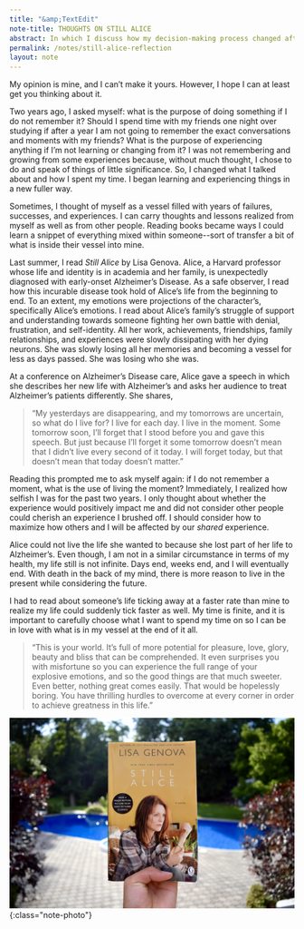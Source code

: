 ```yaml
---
title: "&amp;TextEdit"
note-title: THOUGHTS ON STILL ALICE
abstract: In which I discuss how my decision-making process changed after reading one of my favorite books, Still Alice by Lisa Genova.
permalink: /notes/still-alice-reflection
layout: note
---
```


My opinion is mine, and I can’t make it yours. However, I hope I can at least get you thinking about it.

Two years ago, I asked myself: what is the purpose of doing something if I do not remember it? Should I spend time with my friends one night over studying if after a year I am not going to remember the exact conversations and moments with my friends? What is the purpose of experiencing anything if I’m not learning or changing from it? I was not remembering and growing from some experiences because, without much thought, I chose to do and speak of things of little significance. So, I changed what I talked about and how I spent my time. I began learning and experiencing things in a new fuller way.

Sometimes, I thought of myself as a vessel filled with years of failures, successes, and experiences. I can carry thoughts and lessons realized from myself as well as from other people. Reading books became ways I could learn a snippet of everything mixed within someone--sort of transfer a bit of what is inside their vessel into mine.

Last summer, I read *Still Alice* by Lisa Genova. Alice, a Harvard professor whose life and identity is in academia and her family, is unexpectedly diagnosed with early-onset Alzheimer’s Disease. As a safe observer, I read how this incurable disease took hold of Alice’s life from the beginning to end. To an extent, my emotions were projections of the character’s, specifically Alice’s emotions. I read about Alice’s family’s struggle of support and understanding towards someone fighting her own battle with denial, frustration, and self-identity. All her work, achievements, friendships, family relationships, and experiences were slowly dissipating with her dying neurons. She was slowly losing all her memories and becoming a vessel for less as days passed. She was losing who she was.

At a conference on Alzheimer’s Disease care, Alice gave a speech in which she describes her new life with Alzheimer’s and asks her audience to treat Alzheimer’s patients differently. She shares,

> “My yesterdays are disappearing, and my tomorrows are uncertain, so what do I live for? I live for each day. I live in the moment. Some tomorrow soon, I’ll forget that I stood before you and gave this speech. But just because I’ll forget it some tomorrow doesn’t mean that I didn’t live every second of it today. I will forget today, but that doesn’t mean that today doesn’t matter.”

Reading this prompted me to ask myself again: if I do not remember a moment, what is the use of living the moment? Immediately, I realized how selfish I was for the past two years. I only thought about whether the experience would positively impact me and did not consider other people could cherish an experience I brushed off. I should consider how to maximize how others and I will be affected by our _shared_ experience.

Alice could not live the life she wanted to because she lost part of her life to Alzheimer’s. Even though, I am not in a similar circumstance in terms of my health, my life still is not infinite. Days end, weeks end, and I will eventually end. With death in the back of my mind, there is more reason to live in the present while considering the future.

I had to read about someone’s life ticking away at a faster rate than mine to realize my life could suddenly tick faster as well. My time is finite, and it is important to carefully choose what I want to spend my time on so I can be in love with what is in my vessel at the end of it all.

> “This is your world. It’s full of more potential for pleasure, love, glory, beauty and bliss that can be comprehended. It even surprises you with misfortune so you can experience the full range of your explosive emotions, and so the good things are that much sweeter. Even better, nothing great comes easily. That would be hopelessly boring. You have thrilling hurdles to overcome at every corner in order to achieve greatness in this life.”

![Still Alice](/assets/img/notes/still-alice.jpg){:class="note-photo"}